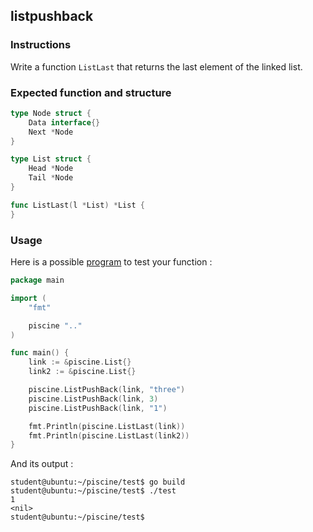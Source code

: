 ## listpushback

### Instructions

Write a function `ListLast` that returns the last element of the linked list.

### Expected function and structure

```go
type Node struct {
	Data interface{}
	Next *Node
}

type List struct {
	Head *Node
	Tail *Node
}

func ListLast(l *List) *List {
}
```

### Usage

Here is a possible [program](TODO-LINK) to test your function :

```go
package main

import (
	"fmt"

	piscine ".."
)

func main() {
	link := &piscine.List{}
	link2 := &piscine.List{}

	piscine.ListPushBack(link, "three")
	piscine.ListPushBack(link, 3)
	piscine.ListPushBack(link, "1")

	fmt.Println(piscine.ListLast(link))
	fmt.Println(piscine.ListLast(link2))
}

```

And its output :

```console
student@ubuntu:~/piscine/test$ go build
student@ubuntu:~/piscine/test$ ./test
1
<nil>
student@ubuntu:~/piscine/test$
```

